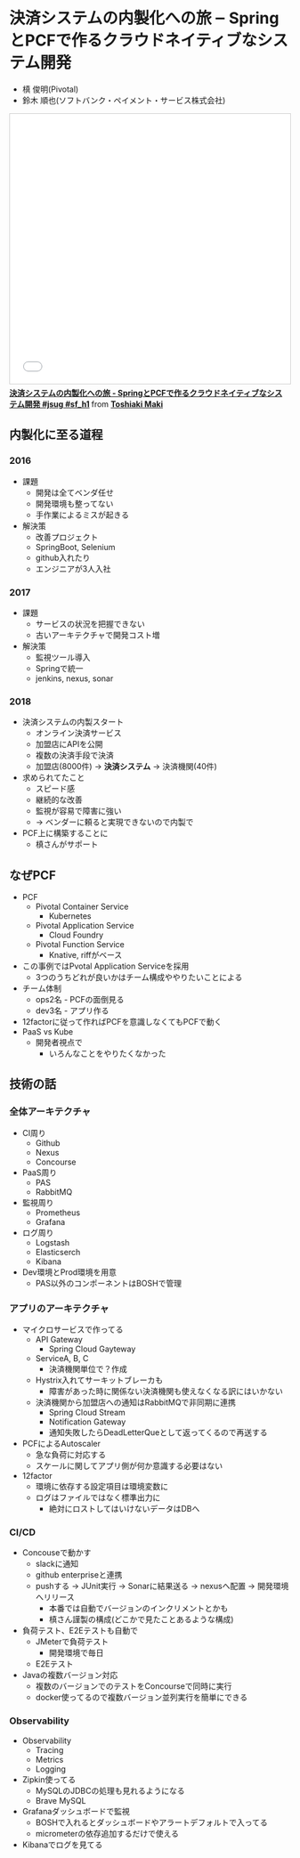 # 決済システムの内製化への旅 ‒ SpringとPCFで作るクラウドネイティブなシステム開発

- 槙 俊明(Pivotal)
- 鈴⽊ 順也(ソフトバンク・ペイメント・サービス株式会社)

<iframe src="//www.slideshare.net/slideshow/embed_code/key/dmcfSdQTKVO4YJ" width="595" height="485" frameborder="0" marginwidth="0" marginheight="0" scrolling="no" style="border:1px solid #CCC; border-width:1px; margin-bottom:5px; max-width: 100%;" allowfullscreen> </iframe> <div style="margin-bottom:5px"> <strong> <a href="//www.slideshare.net/makingx/springpcf-jsug-sfh1" title="決済システムの内製化への旅 - SpringとPCFで作るクラウドネイティブなシステム開発 #jsug #sf_h1" target="_blank">決済システムの内製化への旅 - SpringとPCFで作るクラウドネイティブなシステム開発 #jsug #sf_h1</a> </strong> from <strong><a href="https://www.slideshare.net/makingx" target="_blank">Toshiaki Maki</a></strong> </div>

## 内製化に至る道程

### 2016

- 課題
    - 開発は全てベンダ任せ
    - 開発環境も整ってない
    - 手作業によるミスが起きる
- 解決策
    - 改善プロジェクト
    - SpringBoot, Selenium
    - github入れたり
    - エンジニアが3人入社

### 2017

- 課題
    - サービスの状況を把握できない
    - 古いアーキテクチャで開発コスト増
- 解決策
    - 監視ツール導入
    - Springで統一
    - jenkins, nexus, sonar

### 2018

- 決済システムの内製スタート
    - オンライン決済サービス
    - 加盟店にAPIを公開
    - 複数の決済手段で決済
    - 加盟店(8000件) -> **決済システム** -> 決済機関(40件)
- 求められてたこと
    - スピード感
    - 継続的な改善
    - 監視が容易で障害に強い
    - -> ベンダーに頼ると実現できないので内製で
- PCF上に構築することに
    - 槙さんがサポート

## なぜPCF

- PCF
    - Pivotal Container Service
        - Kubernetes
    - Pivotal Application Service
        - Cloud Foundry
    - Pivotal Function Service
        - Knative, riffがベース
- この事例ではPvotal Application Serviceを採用
    - 3つのうちどれが良いかはチーム構成ややりたいことによる
- チーム体制
    - ops2名 - PCFの面倒見る
    - dev3名 - アプリ作る
- 12factorに従って作ればPCFを意識しなくてもPCFで動く
- PaaS vs Kube
    - 開発者視点で
        - いろんなことをやりたくなかった

## 技術の話

### 全体アーキテクチャ

- CI周り
    - Github
    - Nexus
    - Concourse
- PaaS周り
    - PAS
    - RabbitMQ
- 監視周り
    - Prometheus
    - Grafana
- ログ周り
    - Logstash
    - Elasticserch
    - Kibana
- Dev環境とProd環境を用意
    - PAS以外のコンポーネントはBOSHで管理

### アプリのアーキテクチャ

- マイクロサービスで作ってる
    - API Gateway
        - Spring Cloud Gayteway
    - ServiceA, B, C
        - 決済機関単位で？作成
    - Hystrix入れてサーキットブレーカも
        - 障害があった時に関係ない決済機関も使えなくなる訳にはいかない
    - 決済機関から加盟店への通知はRabbitMQで非同期に連携
        - Spring Cloud Stream
        - Notification Gateway
        - 通知失敗したらDeadLetterQueとして返ってくるので再送する
- PCFによるAutoscaler
    - 急な負荷に対応する
    - スケールに関してアプリ側が何か意識する必要はない
- 12factor
    - 環境に依存する設定項目は環境変数に
    - ログはファイルではなく標準出力に
        - 絶対にロストしてはいけないデータはDBへ

### CI/CD

- Concouseで動かす
    - slackに通知
    - github enterpriseと連携
    - pushする -> JUnit実行 -> Sonarに結果送る -> nexusへ配置 -> 開発環境へリリース
        - 本番では自動でバージョンのインクリメントとかも
        - 槙さん謹製の構成(どこかで見たことあるような構成)
- 負荷テスト、E2Eテストも自動で
    - JMeterで負荷テスト
        - 開発環境で毎日
    - E2Eテスト
- Javaの複数バージョン対応
    - 複数のバージョンでのテストをConcourseで同時に実行
    - docker使ってるので複数バージョン並列実行を簡単にできる

### Observability

- Observability
    - Tracing
    - Metrics
    - Logging
- Zipkin使ってる
    - MySQLのJDBCの処理も見れるようになる
    - Brave MySQL
- Grafanaダッシュボードで監視
    - BOSHで入れるとダッシュボードやアラートデフォルトで入ってる
    - micrometerの依存追加するだけで使える
- Kibanaでログを見てる
